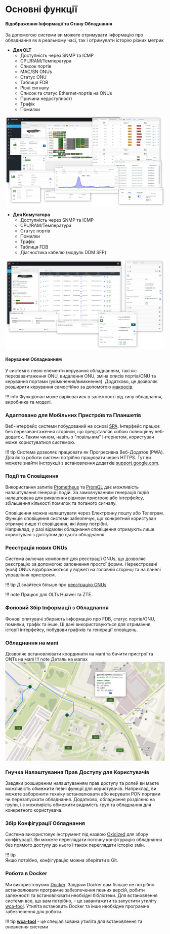 # Основні функції

 
#### Відображення Інформації та Стану Обладнання
За допомогою системи ви можете отримувати інформацію про обладнання як в реальному часі, так і отримувати історію різних метрик

- **Для OLT**
    - Доступність через SNMP та ICMP
    - CPU/RAM/Температура
    - Список портів
    - MAC/SN ONUs
    - Статус ONU
    - Таблиця FDB
    - Рівні сигналу
    - Список та статус Ethernet-портів на ONUs
    - Причини недоступності
    - Трафік
    - Помилки

![](../assets/olts.webp)


- **Для Комутатора**
    - Доступність через SNMP та ICMP
    - CPU/RAM/Температура
    - Статус портів
    - Помилки
    - Трафік
    - Таблиця FDB
    - Діагностика кабелю (модуль DDM SFP)

![](../assets/switches.webp) 


#### Керування Обладнанням
У системі є певні елементи керування обладнанням, такі як: перезавантаження ONU, видалення ONU, зміна описів портів/ONU та керування портами (увімкнення/вимкнення).
Додатково, це дозволяє розширити керування самостійно за допомогою [макросів](../components/macros/getting-started.md).

!!! info
    Функціонал може варіюватися в залежності від типу обладнання, виробника та моделі.

### Адаптовано для Мобільних Пристроїв та Планшетів
Веб-інтерфейс системи побудований на основі [SPA](https://en.wikipedia.org/wiki/Single-page_application).
Інтерфейс працює без перезавантаження сторінки, що представляє собою повноцінну веб-додаток.
Таким чином, навіть з "повільним" Інтернетом, користувач може користуватися системою.

!!! tip
    Система дозволяє працювати як Прогресивна Веб-Додаток (PWA).
    Для його роботи системі потрібно працювати через HTTPS.
    Тут ви можете знайти інструкції з встановлення додатків [support.google.com](https://support.google.com/chrome/answer/9658361?hl=uk&co=GENIE.Platform%3DiOS).

### Події та Сповіщення
Використання запитів [Prometheus](https://prometheus.io/) та [PromQL](https://prometheus.io/docs/prometheus/latest/querying/basics/) дає можливість налаштування генерації подій. За замовчуванням генерація подій налаштована для виявлення відмови пристрою або інтерфейсу, збільшення кількості помилок та поганого сигналу.

Сповіщення можна налаштувати через Електронну пошту або Телеграм.    
Функція сповіщення системи забезпечує, що конкретний користувач отримує лише ті сповіщення, які йому потрібні.      
Наприклад, у разі відмови обладнання сповіщення отримують лише користувачі з доступом до цього обладнання.    

### Реєстрація нових ONUs
Система включає компонент для реєстрації ONUs, що дозволяє реєстрацію за допомогою заповнення простої форми.
Нереєстровані (нові) ONUs відображаються у віджеті на головній сторінці та на панелі управління пристроєм.

!!! tip
    Дізнайтеся більше про [реєстрацію ONUs](../components/onts-registration/getting-started.md)

!!! note
    Працює для OLTs Huawei та ZTE.

### Фоновий Збір Інформації з Обладнання
Фонові опитувачі збирають інформацію про FDB, статус портів/ONU, помилки, трафік та інше.
Ці дані використовуються для отримання історії інтерфейсу, побудови графіків та генерації сповіщень.

### Обладнання на мапі
Дозволяє встановлювати координати на мапі та бачити пристрої та ONTs на мапі
!!! note Деталь на мапах
    ![map](../assets/map.png)

### Гнучка Налаштування Прав Доступу для Користувачів
Завдяки розширеним налаштуванням прав доступу та ролей ви маєте можливість обмежити певні функції для користувачів.
Наприклад, ви можете заборонити техніку встановлювати або керувати PON портами чи перезапускати обладнання.
Додатково, обладнання розділено на групи, і є можливість обмежити видимість груп та обладнання для конкретного користувача.

### Збір Конфігурації Обладнання
Система використовує інструмент під назвою [Oxidized](https://github.com/ytti/oxidized) для збору конфігурації.
Ви можете переглядати поточну конфігурацію обладнання без прямого доступу до нього і також переглядати історію змін.

!!! tip       
    Якщо потрібно, конфігурацію можна зберігати в Git.

### Робота в Docker
Ми використовуємо [Docker](https://en.wikipedia.org/wiki/Docker).
Завдяки Docker вам більше не потрібно встановлювати програмне забезпечення певних версій, робити залежності та встановлювати необхідні бібліотеки.
Для встановлення системи все, що вам потрібно, - це завантажити та запустити утиліту [wca-tool](../wca-tool/index.md).
Утиліта встановить Docker та інше необхідне програмне забезпечення для роботи.

!!! tip
    **[wca-tool](../wca-tool/index.md)** - це спеціалізована утиліта для встановлення та оновлення системи
  


